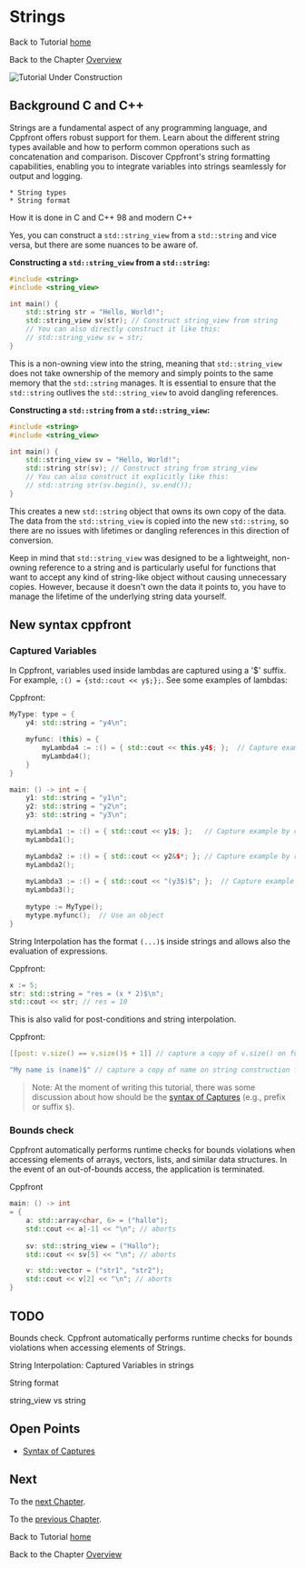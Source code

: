 # Strings


Back to Tutorial [home](../README.md)

Back to the Chapter [Overview](Overview.md)

![Tutorial Under Construction](../TutorialUnderConstruction.png)

## Background C and C++

Strings are a fundamental aspect of any programming language, and Cppfront offers robust support for them. Learn about the different string types available and how to perform common operations such as concatenation and comparison. Discover Cppfront's string formatting capabilities, enabling you to integrate variables into strings seamlessly for output and logging.

	* String types
	* String format
	
How it is done in C and C++ 98 and modern C++


Yes, you can construct a `std::string_view` from a `std::string` and vice versa, but there are some nuances to be aware of.

**Constructing a `std::string_view` from a `std::string`:**

```cpp
#include <string>
#include <string_view>

int main() {
    std::string str = "Hello, World!";
    std::string_view sv(str); // Construct string_view from string
    // You can also directly construct it like this:
    // std::string_view sv = str;
}
```

This is a non-owning view into the string, meaning that `std::string_view` does not take ownership of the memory and simply points to the same memory that the `std::string` manages. It is essential to ensure that the `std::string` outlives the `std::string_view` to avoid dangling references.

**Constructing a `std::string` from a `std::string_view`:**

```cpp
#include <string>
#include <string_view>

int main() {
    std::string_view sv = "Hello, World!";
    std::string str(sv); // Construct string from string_view
    // You can also construct it explicitly like this:
    // std::string str(sv.begin(), sv.end());
}
```

This creates a new `std::string` object that owns its own copy of the data. The data from the `std::string_view` is copied into the new `std::string`, so there are no issues with lifetimes or dangling references in this direction of conversion.

Keep in mind that `std::string_view` was designed to be a lightweight, non-owning reference to a string and is particularly useful for functions that want to accept any kind of string-like object without causing unnecessary copies. However, because it doesn't own the data it points to, you have to manage the lifetime of the underlying string data yourself.

## New syntax cppfront

### Captured Variables

In Cppfront, variables used inside lambdas are captured using a '$' suffix. For example, `:() = {std::cout << y$;};`. See some examples of lambdas:

Cppfront:
```c++
MyType: type = {
	y4: std::string = "y4\n";

	myfunc: (this) = {
		myLambda4 := :() = { std::cout << this.y4$; };	// Capture example inside a class
		myLambda4();
	}
}

main: () -> int = {
    y1: std::string = "y1\n";
    y2: std::string = "y2\n";
    y3: std::string = "y3\n";

    myLambda1 := :() = { std::cout << y1$; };	// Capture example by copy value
	myLambda1();

    myLambda2 := :() = { std::cout << y2&$*; };	// Capture example by reference
	myLambda2();
	
    myLambda3 := :() = { std::cout << "(y3$)$"; };	// Capture example by string interpolation.
	myLambda3();
	
	mytype := MyType();
	mytype.myfunc();  // Use an object
}
```

String Interpolation has the format `(...)$` inside strings and allows also the evaluation of expressions.

Cppfront:
```c++
x := 5;
str: std::string = "res = (x * 2)$\n";
std::cout << str; // res = 10
```
This is also valid for post-conditions and string interpolation.

Cppfront:
```c++
[[post: v.size() == v.size()$ + 1]] // capture a copy of v.size() on function entry for use later when the whole postcondition is evaluated on function exit.

"My name is (name)$" // capture a copy of name on string construction for use later when the string value is referred to
```

> Note: At the moment of writing this tutorial, there was some discussion about how should be the [syntax of Captures](https://github.com/hsutter/cppfront/discussions/771) (e.g., prefix or suffix `$`).

### Bounds check

Cppfront automatically performs runtime checks for bounds violations when accessing elements of arrays, vectors, lists, and similar data structures. In the event of an out-of-bounds access, the application is terminated.

Cppfront
```c++
main: () -> int
= {
	a: std::array<char, 6> = ("hallo");
    std::cout << a[-1] << "\n"; // aborts
	
    sv: std::string_view = ("Hallo");
    std::cout << sv[5] << "\n"; // aborts

    v: std::vector = ("str1", "str2");
    std::cout << v[2] << "\n"; // aborts
}
```


## TODO

Bounds check. Cppfront automatically performs runtime checks for bounds violations when accessing elements of Strings.

String Interpolation: Captured Variables in strings

String format

string_view vs string


## Open Points

- [Syntax of Captures](https://github.com/hsutter/cppfront/discussions/771)



## Next

To the [next Chapter](../containers/Overview.md).

To the [previous Chapter](Automatic_type.md).

Back to Tutorial [home](../README.md)

Back to the Chapter [Overview](Overview.md)

